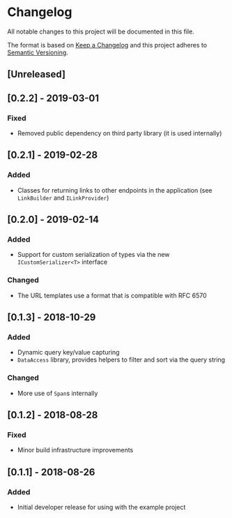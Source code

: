# Changelog

All notable changes to this project will be documented in this file.

The format is based on [Keep a Changelog](https://keepachangelog.com/en/1.0.0/)
and this project adheres to [Semantic Versioning](https://semver.org/spec/v2.0.0.html).

## [Unreleased]

## [0.2.2] - 2019-03-01

### Fixed

- Removed public dependency on third party library (it is used internally)

## [0.2.1] - 2019-02-28

### Added

- Classes for returning links to other endpoints in the application (see
  `LinkBuilder` and `ILinkProvider`)

## [0.2.0] - 2019-02-14

### Added

- Support for custom serialization of types via the new `ICustomSerializer<T>`
  interface

### Changed

- The URL templates use a format that is compatible with RFC 6570

## [0.1.3] - 2018-10-29

### Added

- Dynamic query key/value capturing
- `DataAccess` library, provides helpers to filter and sort via the query string

### Changed

- More use of `Span`s internally

## [0.1.2] - 2018-08-28

### Fixed

- Minor build infrastructure improvements

## [0.1.1] - 2018-08-26

### Added

- Initial developer release for using with the example project
